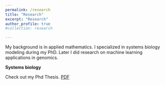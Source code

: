 ```yaml
---
permalink: /research
title: "Research"
excerpt: "Research"
author_profile: true
#collection: research

---
```


My background is in applied mathematics. I specialized in systems biology modeling during my PhD. Later I did research on machine learning applications in genomics.

**Systems biology**

Check out my Phd Thesis. [PDF](https://research.tue.nl/files/92435580/20180313_Masroor.pdf)
